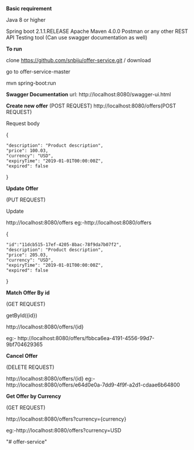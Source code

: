 **Basic requirement**

Java 8 or higher

Spring boot 2.1.1.RELEASE
Apache Maven 4.0.0
Postman or any other REST API Testing tool
(Can use swagger documentation as well)

**To run**

clone https://github.com/snbiju/offer-service.git / download

go to offer-service-master

mvn spring-boot:run

**Swagger Documentation**
url: http://localhost:8080/swagger-ui.html

**Create new offer**
(POST REQUEST)
http://localhost:8080/offers(POST REQUEST)

Request body

  {
    
    "description": "Product description",
  	"price": 100.03,    
  	"currency": "USD",
  	"expiryTime": "2019-01-01T00:00:00Z",
  	"expired": false
   
   }
   
 **Update Offer**
 
 (PUT REQUEST)
 
 Update
 
  http://localhost:8080/offers
  eg:-http://localhost:8080/offers
  
  {
  
    "id":"11dcb515-17ef-4205-8bac-78f9da7b07f2",
 	"description": "Product description",  
 	"price": 205.03, 
 	"currency": "USD", 
 	"expiryTime": "2019-01-01T00:00:00Z",
 	"expired": false
 }
 
   
**Match Offer By id**

(GET REQUEST)

getById({id})

http://localhost:8080/offers/{id}

eg:- http://localhost:8080/offers/fbbca6ea-4191-4556-99d7-9bf704629365
   
 
       
**Cancel Offer**

(DELETE REQUEST)

http://localhost:8080/offers/{id}
eg:-http://localhost:8080/offers/e64d0e0a-7dd9-4f9f-a2d1-cdaae6b64800
 
    
**Get Offer by Currency**

(GET REQUEST)

 http://localhost:8080/offers?currency={currency}
 
 eg:-http://localhost:8080/offers?currency=USD
 
"# offer-service" 
